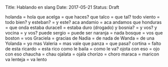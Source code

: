 Title: Hablando en slang
Date: 2017-05-21
Status: Draft

holanda = hola
que acelga = que haces?
que talco = que tal?
todo viento = todo bien?
y esteban? = y este?
aca andamio = aca andamos
que honduras = que onda
estaba duracell = estaba duro (drogado)
y bosnia? = y vos?
y vocina = y vos?
puede sergio = puede ser
naranja = nada
bosque = vos que
boston = vos
Graciela = gracias
de Nadia = de nada
de Wanda = de una
Yolanda = yo
mas Valeria = mas vale
que panza = que pasa?
cortina = falto de
esta ricardo = esta rico
como le baila = como le va? 
ojota con eso = ojo con eso
chaucha = chau
ojalata = ojala
chorizo = choro
maraca = maricon
va lenteja = va lento
